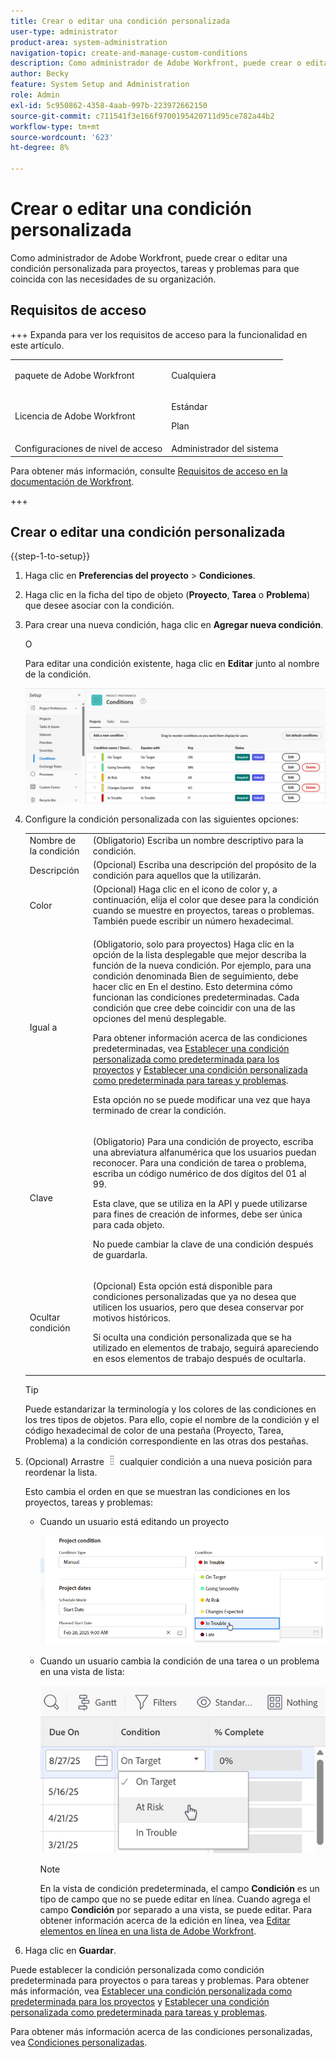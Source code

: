 ```yaml
---
title: Crear o editar una condición personalizada
user-type: administrator
product-area: system-administration
navigation-topic: create-and-manage-custom-conditions
description: Como administrador de Adobe Workfront, puede crear o editar una condición personalizada para proyectos, tareas y problemas para que coincida con las necesidades de su organización.
author: Becky
feature: System Setup and Administration
role: Admin
exl-id: 5c950862-4358-4aab-997b-223972662150
source-git-commit: c711541f3e166f9700195420711d95ce782a44b2
workflow-type: tm+mt
source-wordcount: '623'
ht-degree: 8%

---
```


# Crear o editar una condición personalizada

Como administrador de Adobe Workfront, puede crear o editar una condición personalizada para proyectos, tareas y problemas para que coincida con las necesidades de su organización.

## Requisitos de acceso

+++ Expanda para ver los requisitos de acceso para la funcionalidad en este artículo.

<table style="table-layout:auto"> 
 <col> 
 <col> 
 <tbody> 
  <tr> 
   <td>paquete de Adobe Workfront</td> 
   <td><p>Cualquiera</p></td> 
  </tr> 
  <tr> 
   <td>Licencia de Adobe Workfront</td> 
   <td><p>Estándar</p>
       <p>Plan</p></td>
  </tr> 
  <tr> 
   <td>Configuraciones de nivel de acceso</td> 
   <td>Administrador del sistema</td> 
  </tr> 
 </tbody> 
</table>

Para obtener más información, consulte [Requisitos de acceso en la documentación de Workfront](/help/quicksilver/administration-and-setup/add-users/access-levels-and-object-permissions/access-level-requirements-in-documentation.md).

+++

## Crear o editar una condición personalizada

{{step-1-to-setup}}

1. Haga clic en **Preferencias del proyecto** > **Condiciones**.

1. Haga clic en la ficha del tipo de objeto (**Proyecto**, **Tarea** o **Problema**) que desee asociar con la condición.

1. Para crear una nueva condición, haga clic en **Agregar nueva condición**.

   O

   Para editar una condición existente, haga clic en **Editar** junto al nombre de la condición.

   ![Editar condición personalizada](assets/custom-conditions-0825.png)

1. Configure la condición personalizada con las siguientes opciones:

   <table style="table-layout:auto"> 
    <col> 
    <col> 
    <tbody> 
     <tr> 
      <td>Nombre de la condición</td> 
      <td>(Obligatorio) Escriba un nombre descriptivo para la condición.</td> 
     </tr> 
     <tr> 
      <td>Descripción</td> 
      <td>(Opcional) Escriba una descripción del propósito de la condición para aquellos que la utilizarán.</td> 
     </tr> 
     <tr> 
      <td>Color</td> 
      <td>(Opcional) Haga clic en el icono de color y, a continuación, elija el color que desee para la condición cuando se muestre en proyectos, tareas o problemas. También puede escribir un número hexadecimal.</td> 
     </tr> 
     <tr> 
      <td>Igual a </td> 
      <td><p>(Obligatorio, solo para proyectos) Haga clic en la opción de la lista desplegable que mejor describa la función de la nueva condición. Por ejemplo, para una condición denominada Bien de seguimiento, debe hacer clic en En el destino. Esto determina cómo funcionan las condiciones predeterminadas. Cada condición que cree debe coincidir con una de las opciones del menú desplegable.</p>
      <p>Para obtener información acerca de las condiciones predeterminadas, vea <a href="../../../administration-and-setup/customize-workfront/create-manage-custom-conditions/set-custom-condition-default-projects.md" class="MCXref xref">Establecer una condición personalizada como predeterminada para los proyectos</a> y <a href="../../../administration-and-setup/customize-workfront/create-manage-custom-conditions/set-custom-condition-default-tasks-issues.md" class="MCXref xref">Establecer una condición personalizada como predeterminada para tareas y problemas</a>.</p>
      <p>Esta opción no se puede modificar una vez que haya terminado de crear la condición.</p></td> 
     </tr> 
     <tr> 
      <td>Clave</td> 
      <td><p>(Obligatorio) Para una condición de proyecto, escriba una abreviatura alfanumérica que los usuarios puedan reconocer. Para una condición de tarea o problema, escriba un código numérico de dos dígitos del 01 al 99. </p>
      <p>Esta clave, que se utiliza en la API y puede utilizarse para fines de creación de informes, debe ser única para cada objeto.</p>
      <p>No puede cambiar la clave de una condición después de guardarla. </p></td> 
     </tr> 
     <tr> 
      <td>Ocultar condición</td> 
      <td><p>(Opcional) Esta opción está disponible para condiciones personalizadas que ya no desea que utilicen los usuarios, pero que desea conservar por motivos históricos. </p>
      <p>Si oculta una condición personalizada que se ha utilizado en elementos de trabajo, seguirá apareciendo en esos elementos de trabajo después de ocultarla. </p></td> 
     </tr> 
    </tbody> 
   </table>

   >[!TIP]
   >
   >Puede estandarizar la terminología y los colores de las condiciones en los tres tipos de objetos. Para ello, copie el nombre de la condición y el código hexadecimal de color de una pestaña (Proyecto, Tarea, Problema) a la condición correspondiente en las otras dos pestañas.

1. (Opcional) Arrastre ![Icono de mover](assets/move-icon---dots.png) cualquier condición a una nueva posición para reordenar la lista.

   Esto cambia el orden en que se muestran las condiciones en los proyectos, tareas y problemas:

   * Cuando un usuario está editando un proyecto

     ![Cambiar condición al editar el proyecto](assets/change-condition-edit-project-0825.png)

   * Cuando un usuario cambia la condición de una tarea o un problema en una vista de lista:

     ![Cambiar condición en la lista](assets/change-conditions-list-dropdown-0925.png)

     >[!NOTE]
     >
     >En la vista de condición predeterminada, el campo **Condición** es un tipo de campo que no se puede editar en línea. Cuando agrega el campo **Condición** por separado a una vista, se puede editar. Para obtener información acerca de la edición en línea, vea [Editar elementos en línea en una lista de Adobe Workfront](/help/quicksilver/workfront-basics/navigate-workfront/use-lists/inline-edit-objects.md).

1. Haga clic en **Guardar**.

Puede establecer la condición personalizada como condición predeterminada para proyectos o para tareas y problemas. Para obtener más información, vea [Establecer una condición personalizada como predeterminada para los proyectos](../../../administration-and-setup/customize-workfront/create-manage-custom-conditions/set-custom-condition-default-projects.md) y [Establecer una condición personalizada como predeterminada para tareas y problemas](../../../administration-and-setup/customize-workfront/create-manage-custom-conditions/set-custom-condition-default-tasks-issues.md).

Para obtener más información acerca de las condiciones personalizadas, vea [Condiciones personalizadas](../../../administration-and-setup/customize-workfront/create-manage-custom-conditions/custom-conditions.md).


<!-- THIS WAS ORIGINALLY BETWEEN THE OTHER TWO BULLETS.
   * When a user is changing the condition for a task or issue on the Updates tab:

     ![Change condition when updating comment](assets/change-condition-update-comment.png)
   -->
